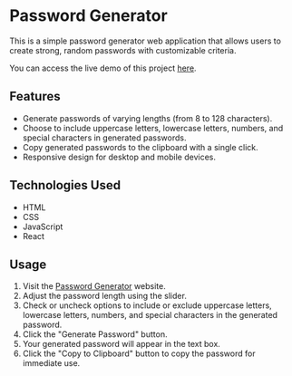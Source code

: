 # Password Generator

This is a simple password generator web application that allows users to create strong, random passwords with customizable criteria.

You can access the live demo of this project [here](https://passwordgeneratorbysb.netlify.app/).

## Features

- Generate passwords of varying lengths (from 8 to 128 characters).
- Choose to include uppercase letters, lowercase letters, numbers, and special characters in generated passwords.
- Copy generated passwords to the clipboard with a single click.
- Responsive design for desktop and mobile devices.

## Technologies Used

- HTML
- CSS
- JavaScript
- React

## Usage

1. Visit the [Password Generator](https://passwordgeneratorbysb.netlify.app/) website.
2. Adjust the password length using the slider.
3. Check or uncheck options to include or exclude uppercase letters, lowercase letters, numbers, and special characters in the generated password.
4. Click the "Generate Password" button.
5. Your generated password will appear in the text box.
6. Click the "Copy to Clipboard" button to copy the password for immediate use.


